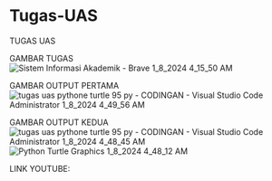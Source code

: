 # Tugas-UAS
TUGAS UAS

GAMBAR TUGAS
![Sistem Informasi Akademik - Brave 1_8_2024 4_15_50 AM](https://github.com/calvin123u/Tugas-UAS/assets/146921506/563edd98-f015-4089-ada6-5734d50d9199)

GAMBAR OUTPUT PERTAMA
![tugas uas pythone turtle 95 py - CODINGAN - Visual Studio Code  Administrator  1_8_2024 4_49_56 AM](https://github.com/calvin123u/Tugas-UAS/assets/146921506/6a31e298-5dbc-411d-9ebb-2b8e6f63966f)

GAMBAR OUTPUT KEDUA
![tugas uas pythone turtle 95 py - CODINGAN - Visual Studio Code  Administrator  1_8_2024 4_48_45 AM](https://github.com/calvin123u/Tugas-UAS/assets/146921506/18e234d9-7f8a-40cf-adda-542d3bbee165)
![Python Turtle Graphics 1_8_2024 4_48_12 AM](https://github.com/calvin123u/Tugas-UAS/assets/146921506/064c840d-0769-4fa7-8387-01e70faffe41)

LINK YOUTUBE:

